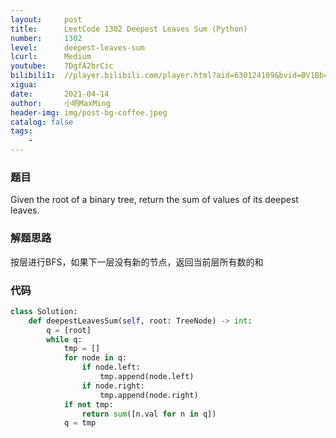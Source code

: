 ```yaml
---
layout:     post
title:      LeetCode 1302 Deepest Leaves Sum (Python)
number:     1302
level:      deepest-leaves-sum
lcurl:      Medium
youtube:    7DgfA2brCic
bilibili1:  //player.bilibili.com/player.html?aid=630124109&bvid=BV1Bb4y1D7Cp&cid=324313356&page=1
xigua:      
date:       2021-04-14
author:     小明MaxMing
header-img: img/post-bg-coffee.jpeg
catalog: false
tags:
    - 
---
```


### 题目

Given the root of a binary tree, return the sum of values of its deepest leaves.

### 解题思路

按层进行BFS，如果下一层没有新的节点，返回当前层所有数的和

### 代码
```python
class Solution:
    def deepestLeavesSum(self, root: TreeNode) -> int:
        q = [root]
        while q:
            tmp = []
            for node in q:
                if node.left:
                    tmp.append(node.left)
                if node.right:
                    tmp.append(node.right)
            if not tmp:
                return sum([n.val for n in q])
            q = tmp
```
